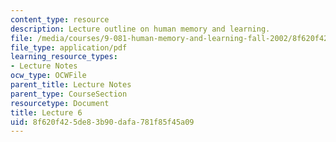 ```yaml
---
content_type: resource
description: Lecture outline on human memory and learning.
file: /media/courses/9-081-human-memory-and-learning-fall-2002/8f620f425de83b90dafa781f85f45a09_lecnote6.pdf
file_type: application/pdf
learning_resource_types:
- Lecture Notes
ocw_type: OCWFile
parent_title: Lecture Notes
parent_type: CourseSection
resourcetype: Document
title: Lecture 6
uid: 8f620f42-5de8-3b90-dafa-781f85f45a09
---
```

